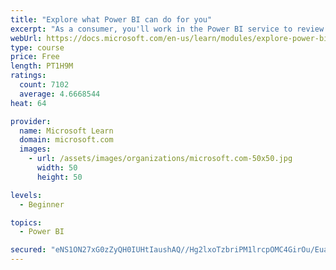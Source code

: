 ```yaml
---
title: "Explore what Power BI can do for you"
excerpt: "As a consumer, you'll work in the Power BI service to review and interact with content that has been shared with you. This module provides the foundational information that you need to work effectively in the Power BI service."
webUrl: https://docs.microsoft.com/en-us/learn/modules/explore-power-bi-service/
type: course
price: Free
length: PT1H9M
ratings:
  count: 7102
  average: 4.6668544
heat: 64

provider:
  name: Microsoft Learn
  domain: microsoft.com
  images:
    - url: /assets/images/organizations/microsoft.com-50x50.jpg
      width: 50
      height: 50

levels:
  - Beginner

topics:
  - Power BI

secured: "eNS1ON27xG0zZyQH0IUHtIaushAQ//Hg2lxoTzbriPM1lrcpOMC4GirOu/EuaoSFqc38ArOZnGkrhiqxWwvB5fLyPZgEgZi1oOq2clfkssiZB+x2x131f6v9WxdG0FKAtkjbKflU3FP88UwI/gHPv3Kz2CN8swSAeeG7pd1SttvKkRfY/8IzCJqVOt/ZoqC0CRFfrKphlCDTLTaXX8aD33hD0FuYRlMjSZRy5ZO/UA47tS/4T1lhztjdsBASoxVjpanr7RH2VwkNCtX1JGXe+LR9+ER7iK1s2fG4M9LKQdbucanbKVxEr8bBMQBBTWJnhb6AdFzoQWlA3dl2XN8lhpDls/96N8ygLOe4PtcYGN9c43Qq3GF4ljMdDQ9KTeT84cg75YkQmf32TM7E2CcPCtoUDxjYqHTd3+CQki/knB4=;dMQ4tka5kdFs4TUx77jeeg=="
---
```



